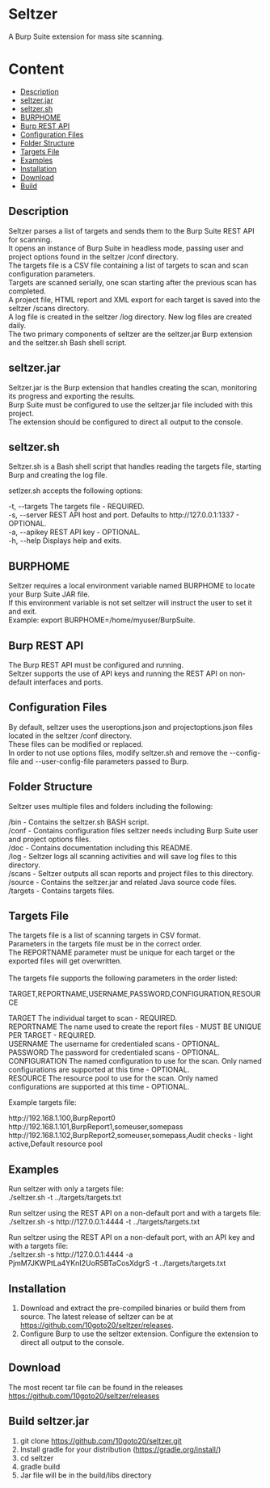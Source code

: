 # Seltzer
A Burp Suite extension for mass site scanning.

# Content
- [Description](#Description)
- [seltzer.jar](#seltzer.jar)
- [seltzer.sh](#seltzer.sh)
- [BURPHOME](#BURPHOME)
- [Burp REST API](#Burp-REST-API)
- [Configuration Files](#Configuration-Files)
- [Folder Structure](#Folder-Structure)
- [Targets File](#Targets-File)
- [Examples](#Examples)
- [Installation](#Installation)
- [Download](#Download)
- [Build](#Build-seltzer.jar)

## Description

Seltzer parses a list of targets and sends them to the Burp Suite REST API for scanning.
<br/>It opens an instance of Burp Suite in headless mode, passing user and project options found in the seltzer /conf directory.
<br/>The targets file is a CSV file containing a list of targets to scan and scan configuration parameters.
<br/>Targets are scanned serially, one scan starting after the previous scan has completed.
<br/>A project file, HTML report and XML export for each target is saved into the seltzer /scans directory.
<br/>A log file is created in the seltzer /log directory.  New log files are created daily.
<br/>The two primary components of seltzer are the seltzer.jar Burp extension and the seltzer.sh Bash shell script.

## seltzer.jar

Seltzer.jar is the Burp extension that handles creating the scan, monitoring its progress and exporting the results.
<br/>Burp Suite must be configured to use the seltzer.jar file included with this project.
<br/>The extension should be configured to direct all output to the console.

## seltzer.sh
Seltzer.sh is a Bash shell script that handles reading the targets file, starting Burp and creating the log file.

setlzer.sh accepts the following options:

-t, --targets	The targets file - REQUIRED.
<br/>-s, --server	REST API host and port.  Defaults to http://<span>127.0.0.1:1337</span> - OPTIONAL.
<br/>-a, --apikey	REST API key - OPTIONAL.
<br/>-h, --help	Displays help and exits.

## BURPHOME

Seltzer requires a local environment variable named BURPHOME to locate your Burp Suite JAR file.
<br/>If this environment variable is not set seltzer will instruct the user to set it and exit.
<br/>Example: export BURPHOME=/home/myuser/BurpSuite.

## Burp REST API

The Burp REST API must be configured and running.
<br/>Seltzer supports the use of API keys and running the REST API on non-default interfaces and ports.

## Configuration Files

By default, seltzer uses the useroptions.json and projectoptions.json files located in the seltzer /conf directory.
<br/>These files can be modified or replaced.
<br/>In order to not use options files, modify seltzer.sh and remove the --config-file and --user-config-file parameters passed to Burp.

## Folder Structure

Seltzer uses multiple files and folders including the following:

/bin - Contains the seltzer.sh BASH script.
<br/>/conf - Contains configuration files seltzer needs including Burp Suite user and project options files.
<br/>/doc - Contains documentation including this README.
<br/>/log - Seltzer logs all scanning activities and will save log files to this directory.
<br/>/scans - Seltzer outputs all scan reports and project files to this directory.
<br/>/source - Contains the seltzer.jar and related Java source code files.
<br/>/targets - Contains targets files.

## Targets File

The targets file is a list of scanning targets in CSV format.
<br/>Parameters in the targets file must be in the correct order.
<br/>The REPORTNAME parameter must be unique for each target or the exported files will get overwritten.
<br/>
<br/>The targets file supports the following parameters in the order listed:

TARGET,REPORTNAME,USERNAME,PASSWORD,CONFIGURATION,RESOURCE

TARGET		The individual target to scan - REQUIRED.
<br/>REPORTNAME	The name used to create the report files - MUST BE UNIQUE PER TARGET - REQUIRED.
<br/>USERNAME	The username for credentialed scans - OPTIONAL.
<br/>PASSWORD	The password for credentialed scans - OPTIONAL.
<br/>CONFIGURATION	The named configuration to use for the scan.  Only named configurations are supported at this time - OPTIONAL.
<br/>RESOURCE	The resource pool to use for the scan.  Only named configurations are supported at this time - OPTIONAL.

Example targets file:

http://<span>192.168.1.100</span>,BurpReport0
<br/>http://<span>192.168.1.101</span>,BurpReport1,someuser,somepass
<br/>http://<span>192.168.1.102</span>,BurpReport2,someuser,somepass,Audit checks - light active,Default resource pool

## Examples

Run seltzer with only a targets file:
<br/>./seltzer.sh -t ../targets/targets.txt

Run seltzer using the REST API on a non-default port and with a targets file:
<br/>./seltzer.sh -s http://<span>127.0.0.1:4444</span> -t ../targets/targets.txt

Run seltzer using the REST API on a non-default port, with an API key and with a targets file:
<br/>./seltzer.sh -s http://<span>127.0.0.1:4444</span> -a PjmM7JKWPtLa4YKnI2UoR5BTaCosXdgrS -t ../targets/targets.txt

## Installation 

1. Download and extract the pre-compiled binaries or build them from source.  The latest release of seltzer can be at https://github.com/10goto20/seltzer/releases.
2. Configure Burp to use the seltzer extension.  Configure the extension to direct all output to the console.

## Download

The most recent tar file can be found in the releases https://github.com/10goto20/seltzer/releases

## Build seltzer.jar

1. git clone https://github.com/10goto20/seltzer.git
2. Install gradle for your distribution (https://gradle.org/install/)
3. cd seltzer
4. gradle build
5. Jar file will be in the build/libs directory

